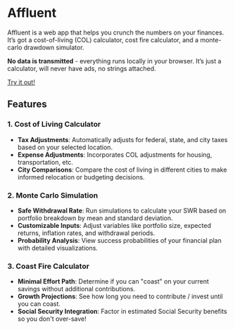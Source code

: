 # Affluent

Affluent is a web app that helps you crunch the numbers on your finances. It’s got a cost-of-living (COL) calculator, cost fire calculator, and a monte-carlo drawdown simulator.

**No data is transmitted** - everything runs locally in your browser. It’s just a calculator, will never have ads, no strings attached.

[Try it out!](https://nathanaelrea.github.io/affluent/)

## Features

### 1. **Cost of Living Calculator**

- **Tax Adjustments**: Automatically adjusts for federal, state, and city taxes based on your selected location.
- **Expense Adjustments**: Incorporates COL adjustments for housing, transportation, etc.
- **City Comparisons**: Compare the cost of living in different cities to make informed relocation or budgeting decisions.

### 2. **Monte Carlo Simulation**

- **Safe Withdrawal Rate**: Run simulations to calculate your SWR based on portfolio breakdown by mean and standard deviation.
- **Customizable Inputs**: Adjust variables like portfolio size, expected returns, inflation rates, and withdrawal periods.
- **Probability Analysis**: View success probabilities of your financial plan with detailed visualizations.

### 3. **Coast Fire Calculator**

- **Minimal Effort Path**: Determine if you can "coast" on your current savings without additional contributions.
- **Growth Projections**: See how long you need to contribute / invest until you can coast.
- **Social Security Integration**: Factor in estimated Social Security benefits so you don't over-save!

